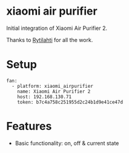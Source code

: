 # xiaomi air purifier

Initial integration of Xiaomi Air Purifier 2.

Thanks to [Rytilahti](https://github.com/rytilahti/python-mirobo) for all the work.

# Setup

```
fan:
  - platform: xiaomi_airpurifier
    name: Xiaomi Air Purifier 2
    host: 192.168.130.71
    token: b7c4a758c251955d2c24b1d9e41ce47d
```

# Features
* Basic functionality: on, off & current state
